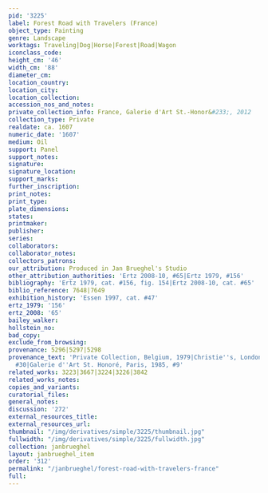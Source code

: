 ```yaml
---
pid: '3225'
label: Forest Road with Travelers (France)
object_type: Painting
genre: Landscape
worktags: Traveling|Dog|Horse|Forest|Road|Wagon
iconclass_code:
height_cm: '46'
width_cm: '88'
diameter_cm:
location_country:
location_city:
location_collection:
accession_nos_and_notes:
private_collection_info: France, Galerie d'Art St.-Honor&#233;, 2012
collection_type: Private
realdate: ca. 1607
numeric_date: '1607'
medium: Oil
support: Panel
support_notes:
signature:
signature_location:
support_marks:
further_inscription:
print_notes:
print_type:
plate_dimensions:
states:
printmaker:
publisher:
series:
collaborators:
collaborator_notes:
collectors_patrons:
our_attribution: Produced in Jan Brueghel's Studio
other_attribution_authorities: 'Ertz 2008-10, #65|Ertz 1979, #156'
bibliography: 'Ertz 1979, cat. #156, fig. 154|Ertz 2008-10, cat. #65'
biblio_reference: 7648|7649
exhibition_history: 'Essen 1997, cat. #47'
ertz_1979: '156'
ertz_2008: '65'
bailey_walker:
hollstein_no:
bad_copy:
exclude_from_browsing:
provenance: 5296|5297|5298
provenance_text: 'Private Collection, Belgium, 1979|Christie''s, London, July 5, 1985,
  #30|Galerie d''Art St. Honoré, Paris, 1985, #9'
related_works: 3223|3667|3224|3226|3842
related_works_notes:
copies_and_variants:
curatorial_files:
general_notes:
discussion: '272'
external_resources_title:
external_resources_url:
thumbnail: "/img/derivatives/simple/3225/thumbnail.jpg"
fullwidth: "/img/derivatives/simple/3225/fullwidth.jpg"
collection: janbrueghel
layout: janbrueghel_item
order: '312'
permalink: "/janbrueghel/forest-road-with-travelers-france"
full:
---
```

